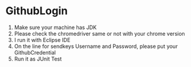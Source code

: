 # GithubLogin

1. Make sure your machine has JDK
2. Please check the chromedriver same or not with your chrome version
3. I run it with Eclipse IDE
4. On the line for sendkeys Username and Password, please put your GithubCredential
5. Run it as JUnit Test

